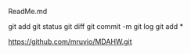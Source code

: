 ReadMe.md

git add
git status
git diff
git commit -m 
git log 
git add *

https://github.com/mruvio/MDAHW.git